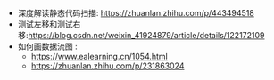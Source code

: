 - 深度解读静态代码扫描: https://zhuanlan.zhihu.com/p/443494518
- 测试左移和测试右移:https://blog.csdn.net/weixin_41924879/article/details/122172109
- 如何画数据流图 :
  - https://www.ealearning.cn/1054.html
  - https://zhuanlan.zhihu.com/p/231863024